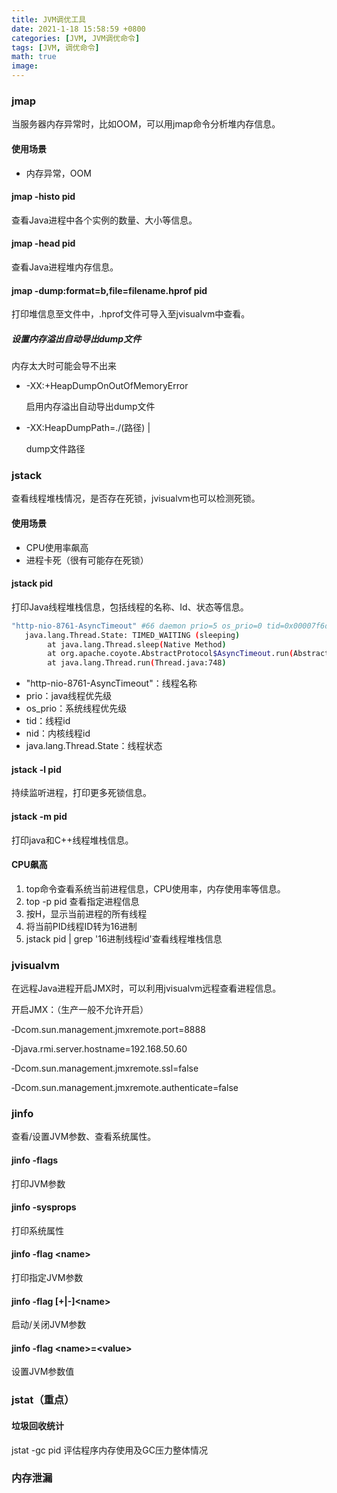 ```yaml
---
title: JVM调优工具
date: 2021-1-18 15:58:59 +0800
categories: [JVM, JVM调优命令]
tags: [JVM, 调优命令]
math: true
image: 
---
```


### jmap

当服务器内存异常时，比如OOM，可以用jmap命令分析堆内存信息。

#### 使用场景

- 内存异常，OOM

#### jmap -histo pid

查看Java进程中各个实例的数量、大小等信息。

#### jmap -head pid

查看Java进程堆内存信息。

#### jmap -dump:format=b,file=filename.hprof pid

打印堆信息至文件中，.hprof文件可导入至jvisualvm中查看。

##### 设置内存溢出自动导出dump文件

内存太大时可能会导不出来

- -XX:+HeapDumpOnOutOfMemoryError

  启用内存溢出自动导出dump文件

- -XX:HeapDumpPath=./(路径) |

  dump文件路径

### jstack

查看线程堆栈情况，是否存在死锁，jvisualvm也可以检测死锁。

#### 使用场景

- CPU使用率飙高
- 进程卡死（很有可能存在死锁）

#### jstack pid

打印Java线程堆栈信息，包括线程的名称、Id、状态等信息。

~~~ sh
"http-nio-8761-AsyncTimeout" #66 daemon prio=5 os_prio=0 tid=0x00007f6d11ca5000 nid=0xc54 waiting on condition [0x00007f6c7baf9000]
   java.lang.Thread.State: TIMED_WAITING (sleeping)
        at java.lang.Thread.sleep(Native Method)
        at org.apache.coyote.AbstractProtocol$AsyncTimeout.run(AbstractProtocol.java:1211)
        at java.lang.Thread.run(Thread.java:748)
~~~

- "http-nio-8761-AsyncTimeout"：线程名称
- prio：java线程优先级
- os_prio：系统线程优先级
- tid：线程id
- nid：内核线程id
- java.lang.Thread.State：线程状态

#### jstack -l pid

持续监听进程，打印更多死锁信息。

#### jstack -m pid

打印java和C++线程堆栈信息。

#### CPU飙高

1. top命令查看系统当前进程信息，CPU使用率，内存使用率等信息。
2. top -p pid 查看指定进程信息
3. 按H，显示当前进程的所有线程
4. 将当前PID线程ID转为16进制
5. jstack pid | grep '16进制线程id'查看线程堆栈信息

### jvisualvm

在远程Java进程开启JMX时，可以利用jvisualvm远程查看进程信息。

开启JMX：（生产一般不允许开启）

‐Dcom.sun.management.jmxremote.port=8888

‐Djava.rmi.server.hostname=192.168.50.60 

‐Dcom.sun.management.jmxremote.ssl=false 

‐Dcom.sun.management.jmxremote.authenticate=false  

### jinfo

查看/设置JVM参数、查看系统属性。

#### jinfo -flags

打印JVM参数

#### jinfo -sysprops

打印系统属性

#### jinfo -flag \<name>

打印指定JVM参数

#### jinfo -flag [+|-]\<name>

启动/关闭JVM参数

#### jinfo -flag \<name>=\<value>

设置JVM参数值

### jstat（重点）

#### 垃圾回收统计

jstat -gc pid 评估程序内存使用及GC压力整体情况





### 内存泄漏



